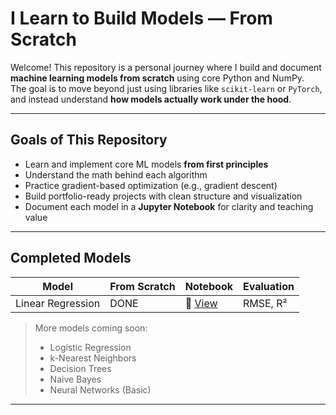 # I Learn to Build Models — From Scratch

Welcome! This repository is a personal journey where I build and document **machine learning models from scratch** using core Python and NumPy.  
The goal is to move beyond just using libraries like `scikit-learn` or `PyTorch`, and instead understand **how models actually work under the hood**.

---

## Goals of This Repository

- Learn and implement core ML models **from first principles**
- Understand the math behind each algorithm
- Practice gradient-based optimization (e.g., gradient descent)
- Build portfolio-ready projects with clean structure and visualization
- Document each model in a **Jupyter Notebook** for clarity and teaching value

---

## Completed Models

| Model               | From Scratch | Notebook | Evaluation |
|--------------------|--------------|----------|------------|
| Linear Regression  | DONE           | 📓 [View](./linear-regression/LinearRegression.ipynb) | RMSE, R² |

> More models coming soon:
> - Logistic Regression  
> - k-Nearest Neighbors  
> - Decision Trees  
> - Naive Bayes  
> - Neural Networks (Basic)  

---


